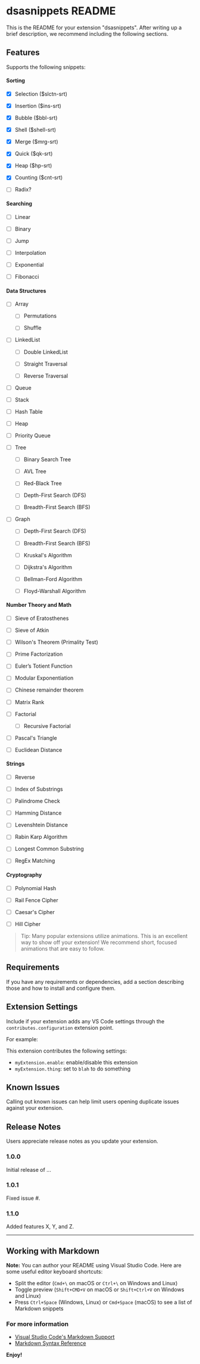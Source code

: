 # dsasnippets README

This is the README for your extension "dsasnippets". After writing up a brief description, we recommend including the following sections.

## Features

Supports the following snippets:

#### Sorting
- [x] Selection ($slctn-srt)

- [x] Insertion ($ins-srt)

- [x] Bubble ($bbl-srt)

- [x] Shell ($shell-srt)

- [x] Merge ($mrg-srt)

- [x] Quick ($qk-srt)

- [x] Heap ($hp-srt)

- [x] Counting ($cnt-srt)

- [ ] Radix?

#### Searching
- [ ] Linear

- [ ] Binary

- [ ] Jump

- [ ] Interpolation

- [ ] Exponential

- [ ] Fibonacci

#### Data Structures
- [ ] Array
    - [ ] Permutations
    
    - [ ] Shuffle

- [ ] LinkedList
    - [ ] Double LinkedList
    
    - [ ] Straight Traversal
    
    - [ ] Reverse Traversal

- [ ] Queue

- [ ] Stack

- [ ] Hash Table

- [ ] Heap

- [ ] Priority Queue

- [ ] Tree
    - [ ] Binary Search Tree
    
    - [ ] AVL Tree
    
    - [ ] Red-Black Tree
    
    - [ ] Depth-First Search (DFS)
    
    - [ ] Breadth-First Search (BFS)

- [ ] Graph
    
    - [ ] Depth-First Search (DFS)
    
    - [ ] Breadth-First Search (BFS)
    
    - [ ] Kruskal's Algorithm
    
    - [ ] Dijkstra's Algorithm
    
    - [ ] Bellman-Ford Algorithm
    
    - [ ] Floyd-Warshall Algorithm

#### Number Theory and Math

- [ ] Sieve of Eratosthenes

- [ ] Sieve of Atkin

- [ ] Wilson's Theorem (Primality Test)

- [ ] Prime Factorization

- [ ] Euler’s Totient Function

- [ ] Modular Exponentiation

- [ ] Chinese remainder theorem

- [ ] Matrix Rank

- [ ] Factorial
    - [ ] Recursive Factorial

- [ ] Pascal's Triangle

- [ ] Euclidean Distance

#### Strings

- [ ] Reverse

- [ ] Index of Substrings

- [ ] Palindrome Check

- [ ] Hamming Distance

- [ ] Levenshtein Distance

- [ ] Rabin Karp Algorithm

- [ ] Longest Common Substring

- [ ] RegEx Matching

#### Cryptography

- [ ] Polynomial Hash

- [ ] Rail Fence Cipher

- [ ] Caesar's Cipher

- [ ] Hill Cipher


> Tip: Many popular extensions utilize animations. This is an excellent way to show off your extension! We recommend short, focused animations that are easy to follow.

## Requirements

If you have any requirements or dependencies, add a section describing those and how to install and configure them.

## Extension Settings

Include if your extension adds any VS Code settings through the `contributes.configuration` extension point.

For example:

This extension contributes the following settings:

* `myExtension.enable`: enable/disable this extension
* `myExtension.thing`: set to `blah` to do something

## Known Issues

Calling out known issues can help limit users opening duplicate issues against your extension.

## Release Notes

Users appreciate release notes as you update your extension.

### 1.0.0

Initial release of ...

### 1.0.1

Fixed issue #.

### 1.1.0

Added features X, Y, and Z.

-----------------------------------------------------------------------------------------------------------

## Working with Markdown

**Note:** You can author your README using Visual Studio Code.  Here are some useful editor keyboard shortcuts:

* Split the editor (`Cmd+\` on macOS or `Ctrl+\` on Windows and Linux)
* Toggle preview (`Shift+CMD+V` on macOS or `Shift+Ctrl+V` on Windows and Linux)
* Press `Ctrl+Space` (Windows, Linux) or `Cmd+Space` (macOS) to see a list of Markdown snippets

### For more information

* [Visual Studio Code's Markdown Support](http://code.visualstudio.com/docs/languages/markdown)
* [Markdown Syntax Reference](https://help.github.com/articles/markdown-basics/)

**Enjoy!**
